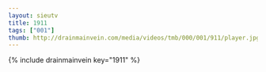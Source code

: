 ```yaml
--- 
layout: sieutv
title: 1911
tags: ["001"]
thumb: http://drainmainvein.com/media/videos/tmb/000/001/911/player.jpg
---
```

{% include drainmainvein key="1911" %} 
